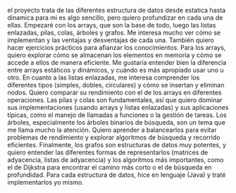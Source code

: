 el proyecto trata de las diferentes estructura de datos desde estatica hasta dinamica para mi es algo sencillo, pero quiero profundizar en cada una de ellas.
Empezaré con los arrays, que son la base de todo, luego las listas enlazadas, pilas, colas, árboles y grafos.
Me interesa mucho ver cómo se implementan y las ventajas y desventajas de cada una. También quiero hacer ejercicios prácticos para afianzar los conocimientos.
Para los arrays, quiero explorar cómo se almacenan los elementos en memoria y cómo se accede a ellos de manera eficiente. Me gustaría entender bien la diferencia entre arrays estáticos y dinámicos, y cuándo es más apropiado usar uno u otro.
En cuanto a las listas enlazadas, me interesa comprender los diferentes tipos (simples, dobles, circulares) y cómo se insertan y eliminan nodos. Quiero comparar su rendimiento con el de los arrays en diferentes operaciones.
Las pilas y colas son fundamentales, así que quiero dominar sus implementaciones (usando arrays y listas enlazadas) y sus aplicaciones típicas, como el manejo de llamadas a funciones o la gestión de tareas.
Los árboles, especialmente los árboles binarios de búsqueda, son un tema que me llama mucho la atención. Quiero aprender a balancearlos para evitar problemas de rendimiento y explorar algoritmos de búsqueda y recorrido eficientes.
Finalmente, los grafos son estructuras de datos muy potentes, y quiero entender las diferentes formas de representarlos (matrices de adyacencia, listas de adyacencia) y los algoritmos más importantes, como el de Dijkstra para encontrar el camino más corto o el de búsqueda en profundidad.
Para cada estructura de datos, hice en lenguaje (Java) y traté implementarlos yo mismo.
